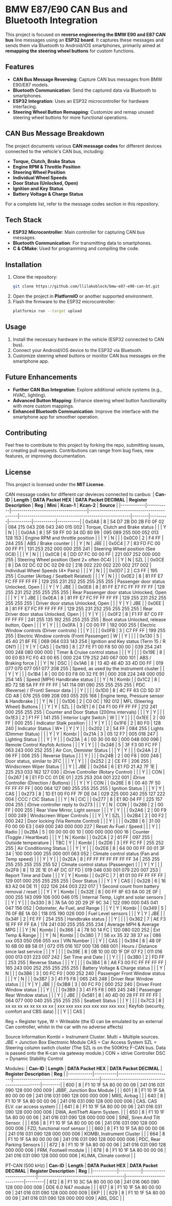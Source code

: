 
# BMW E87/E90 CAN Bus and Bluetooth Integration

This project is focused on **reverse engineering the BMW E90 and E87 CAN bus** line messages using an **ESP32 board**. It captures these messages and sends them via Bluetooth to Android/iOS smartphones, primarily aimed at **remapping the steering wheel buttons** for custom functions.

## Features
- **CAN Bus Message Reversing**: Capture CAN bus messages from BMW E90/E87 models.
- **Bluetooth Communication**: Send the captured data via Bluetooth to smartphones.
- **ESP32 Integration**: Uses an ESP32 microcontroller for hardware interfacing.
- **Steering Wheel Button Remapping**: Customize and remap unused steering wheel buttons for more functional operations.

## CAN Bus Message Breakdown
The project documents various **CAN message codes** for different devices connected to the vehicle's CAN bus, including:
- **Torque, Clutch, Brake Status**
- **Engine RPM & Throttle Position**
- **Steering Wheel Position**
- **Individual Wheel Speeds**
- **Door Status (Unlocked, Open)**
- **Ignition and Key Status**
- **Battery Voltage & Charge Status**

For a complete list, refer to the message codes section in this repository.

## Tech Stack
- **ESP32 Microcontroller**: Main controller for capturing CAN bus messages.
- **Bluetooth Communication**: For transmitting data to smartphones.
- **C & CMake**: Used for programming and compiling the code.

## Installation
1. Clone the repository:
   ```bash
   git clone https://github.com/llilakoblock/bmw-e87-e90-can-bt.git
   ```
2. Open the project in **PlatformIO** or another supported environment.
3. Flash the firmware to the ESP32 microcontroller:
   ```bash
   platformio run --target upload
   ```

## Usage
1. Install the necessary hardware in the vehicle (ESP32 connected to CAN bus).
2. Connect your Android/iOS device to the ESP32 via Bluetooth.
3. Customize steering wheel buttons or monitor CAN bus messages on the smartphone app.

## Future Enhancements
- **Further CAN Bus Integration**: Explore additional vehicle systems (e.g., HVAC, lighting).
- **Advanced Button Mapping**: Enhance steering wheel button functionality with more custom mappings.
- **Enhanced Bluetooth Communication**: Improve the interface with the smartphone app for smoother operation.

## Contributing
Feel free to contribute to this project by forking the repo, submitting issues, or creating pull requests. Contributions can range from bug fixes, new features, or improving documentation.

## License
This project is licensed under the **MIT License**.


CAN message codes for different car devieces connected to canbus:
| **Can-ID** | **Length** | **DATA Packet HEX**                 | **DATA Packet DECIMAL**                   | **Register Description**                             | **Reg** | **Mini** | **Kcan-1** | **Kcan-2** | **Source** |
|------------|-----------|-------------------------------------|-------------------------------------------|------------------------------------------------------|--------|---------|-----------|-----------|-----------|
| 0x0A8      | 8         | 54 D7 2B D0 2B F0 0F 02             | 084 215 043 208 043 240 015 002           | Torque, Clutch and Brake status                      |        |         | Y         | N         |           |
| 0x0AA      | 8         | 5F 59 FF 00  34 0D 80 99            | 095 089 255 000  052 013 128 153          | Engine RPM and throttle position                    |        |         | Y         | N         |           |
| 0x0C0      | 2         | F4 FF                               | 244 255                                   | ABS / Brake counter                                 |        |         | Y         | N         | JBE       |
| 0x0C4      | 7         | 83 FD FC 00 00 FF F1                | 131 253 252 000 000 255 241               | Steering Wheel position (See 0C8)                    |        |         | Y         | N         |           |
| 0x0C8      | 6         | DD 07 FC 00 00 FF                   | 221 007 252 000 000 255                   | Steering Wheel position (Sent 2× often 0C4)          |        |         | Y         | N         | SZL       |
| 0x0CE      | 8         | DA 02 DC 02 DC 02 D9 02             | 218 002 220 002 220 002 217 002           | Individual Wheel Speeds (4× Pairs)                   |        |         | Y         | N         |           |
| 0x0D7      | 2         | C3 FF                               | 195 255                                   | Counter (Airbag / Seatbelt Related)                  |        |         | Y         | N         |           |
| 0x0E2      | 8         | 81 FF E7 FC FF FF FF FF            | 129 255 231 252 255 255 255 255           | Passenger door status Unlocked, Open                 |        |         | Y         | Y         | JBE       |
| 0x0E6      | 8         | 81 FF E7 FC FF FF FF FF            | 129 255 231 252 255 255 255 255           | Rear Passenger door status Unlocked, Open            |        |         | Y         | Y         | JBE       |
| 0x0EA      | 8         | 81 FF E7 FC FF FF FF FF            | 129 255 231 252 255 255 255 255           | Driver door status Unlocked, Open                    |        |         | Y         | Y         | JBE       |
| 0x0EE      | 8         | 81 FF E7 FC FF FF FF FF            | 129 255 231 252 255 255 255 255           | Rear Driver door status Unlocked, Open               |        |         | Y         | Y         |           |
| 0x0F2      | 8         | F1 FF 87 C0 FF FF FF FF            | 241 255 135 192 255 255 255 255           | Boot status Unlocked, release button, Open           |        |         | Y         | Y         |           |
| 0x0FA      | 3         | C0 00 FF                           | 192 000 255                               | Electric Window controls (Driver controls)           |        |         | Y         |           |           |
| 0x0FB      | 3         | C7 FF FF                            | 199 255 255                               | Electric Window controls (Front Passenger)           | W      |         | Y         |           |           |
| 0x130      | 5         | 45 40 21 8F FE                     | 069 064 033 143 254                       | Ignition and Key status (Term 15 / R ON?)            |        |         | Y         | Y         | CAS       |
| 0x193      | 8         | 27 FE F1 00 F8 50 00 00             | 039 254 241 000 248 080 000 000           | Timer & Cruise control status                        |        |         | Y         |           |           |
| 0x19E      | 8         | 00 E0 B3 FC F0  43 00 65            | 000 224 179 252 240 067 000 101           | ABS / Braking force                                  |        |         | Y         | N         | DSC       |
| 0x1A6      | 8         | 13 4D 46 4D 33 4D D0 FF             | 019 077 070 077 051 077 208 255           | Speed, as used by the instrument cluster             |        |         | Y         | Y         |           |
| 0x1B4      | 8         | 00 D0 E0 F8 00 32 FE 91             | 000 208 224 248 000 050 254 145           | Speed [MPH] Handbrake status                         |        |         | Y         | N         | Kombi     |
| 0x1C2      | 8         | 8D 72 5B 5A FF FF FF FF            | 141 114 091 090 255 255 255 255           | PDC (Reverse) / (Front) Sensor data                  |        |         | Y         |           |           |
| 0x1D0      | 8         | 4C FF 63 CD 5D 37 CD A8             | 076 255 099 208 093 055 205 168           | Engine temp, Pressure sensor & Handbrake             |        |         | Y         | N         |           |
| 0x1D6      | 2         | C0 0C                               | 192 012                                   | MFL (Steering Wheel) Buttons                         |        |         | Y         | Y         | SZL       |
| 0x1E1      | 6         | D4 F1 00 FF FF FF                   | 212 241 000 255 255 255                   | Counter and Door Status (200ms intervals)            |        |         | Y         | Y         |           |
| 0x1E3      | 2         | F1 FF                               | 141 255                                   | Interior Light Switch                                | W      |         | Y         |           |           |
| 0x1EE      | 2         | 00 FF                               | 000 255                                   | Indicator Stalk position                             |        |         | Y         | Y         |           |
| 0x1F6      | 2         | 80 F0                               | 128 240                                   | Indicator Status                                     | W*     |         | Y         | Y         |           |
| 0x202      | 2         | 54 FF                               | 084 255                                   | Lights (Dimmer Status)                               |        |         | Y         | Y         | Kombi     |
| 0x21A      | 3         | 05 12 F7                            | 005 018 247                               | Lighting Status                                      |        |         | Y         | Y         |           |
| 0x23A      | 4         | 00 30 00 60                         | 000 048 000 096                           | Remote Control Keyfob Actions                        |        |         | Y         | Y         |           |
| 0x246      | 5         | 3F  F3 00 FC FF                     | 063  243 000 252 255                      | Air Con, Demister Status                             |        |         | Y         | Y         |           |
| 0x24A      | 2         | 06 FF                               | 006 255                                   | Reverse Status                                       |        |         | Y         |           |           |
| 0x24B      | 2         | 00 F8                               | 000 248                                   | Door status, similar to 2FC                          |        |         | Y         | Y         |           |
| 0x252      | 2         | CE FF                               | 206 255                                   | Windscreen Wiper Status                              |        |         | Y         |           | JBE       |
| 0x264      | 6         | E1 FD  21 A2 7F 1E                  | 225 253  033 162  127 030                 | iDrive Controller (Rotary Control)                   |        |         | Y         |           | CON       |
| 0x267      | 6         | E1 FD CC 01 DE 01                   | 225 253 204 001 222 001                   | iDrive Controller (Direction / Buttons)              |        |         | Y         | Y         | CON       |
| 0x26E      | 8         | 00 40 7F 50 FF FF FF FF            | 000 064 127 080 255 255 255 255           | Ignition Status                                      |        |         | Y         | Y         | CAS       |
| 0x273      | 8         | 1D E1 00 F0 FF 7F DE 04             | 029 225 000 240 255 127 222 004           | CCC / CIC Status                                     |        |         | Y         | N         | CIC       |
| 0x277      | 8         | E1 9D 04 FF                         | 225 157 004 255                           | iDrive controller reply to 0x273                     |        |         | Y         | N         | CON       |
| 0x286      | 2         | 00 FF                               | 000 255                                   | Rear View Mirror, Light sensor                       |        |         | Y         | Y         |           |
| 0x2A6      | 2         | 00 F9                               | 000 249                                   | Windscreen Wiper Controls                            |        |         | Y         | Y         | SZL       |
| 0x2B4      | 2         | 00 F2                               | 000 242                                   | Door locking (Via Remote Control)                    |        |         | Y         |           |           |
| 0x2B8      | 6         | 31 00 F0 00 00 E3                    | 049 000 240 000 000 227                   | Reset Av Fuel / Speed                                |        |         | Y         |           | Radio     |
| 0x2BA      | 5         | 00 00 00 00 10                       | 000 000 000 000 16                        | Counter (Toggle / Heartbeat)                         |        |         | Y         | N         | Kombi     |
| 0x2CA      | 2         | 61 FF                               | 097 255                                   | Outside temperature                                  |        | TBC     | Y         |           | Kombi     |
| 0x2D6      | 3         | FF FC FF                            | 255 252 255                               | Air Conditioning Status                              |        |         | Y         | Y         |           |
| 0x2E6      | 8         | 64 00 00 FF 00 01 3F 34             | 100 000 000 255 000 001 063 052           | Climate control status (Fan and Temp speed)           |        |         | Y         | Y         |           |
| 0x2EA      | 8         | FF FF FF FF FF FF FF 34            | 255 255 255 255 255 255 255 52            | Climate control status (Passenger)                   |        |         | Y         | Y         |           |
| 0x2F8      | 8         | 13 2E 1E 01 4F DC 07 FD             | 019 046 030 001 079 220 007 253           | Report Time and Date                                 |        |         | Y         | Y         | Kombi     |
| 0x2FC      | 7         | 81 01 00 FF FF FF FF               | 129 001 000 255 255 255 255               | Door Status                                          |        |         | Y         | Y         | CAS       |
| 0x328      | 6         | 16 83 A2 04 DE 11                   | 022 126 244 003 222 017                   | 1 Second count from battery removal / reset          |        |         | Y         | Y         | Kombi     |
| 0x32E      | 8         | 00 FF 8F 63 6A 00 2E 0F             | 000 255 143 099 106 000 046 015           | Internal Temp, Light and solar sensors               |        |         | Y         | Y         |           |
| 0x330      | 8         | 7A 5A 00  2D 29 2F 9C 34            | 122 090 000 045 041 047 156 052           | Odometer, Av Fuel, and Range                         |        |         | Y         | Y         | Kombi     |
| 0x349      | 5         | 76 0F BE 1A 00                      | 118 015 190 026 000                       | Fuel Level sensors                                   |        |         | Y         | Y         | JBE       |
| 0x34F      | 2         | FE FF                               | 254 255                                   | Handbrake status                                     |        |         | Y         |           |           |
| 0x362      | 7         | AE F3 1E FF FF FF EA               | 174 241 030 255 255 255 234               | Average MPH & Average MPG                            |        |         | Y         | N         | Kombi     |
| 0x366      | 4         | 78  50 14 FC                       | 120  080 020 252                          | Ext Temp & Range                                     |        |         | Y         | N         | Kombi     |
| 0x380      | 7         | 56 xx 35 32 38 37 xx                | 086 xxx 053 050 056 055 xxx               | VIN Number                                           |        |         | Y         |           | CAS       |
| 0x394      | 8         | 48 0F 10 6B 00 88 58 01             | 072 015 016 107 000 136 088 001           | Hours / Distance since last service                  |        |         | Y         |           |           |
| 0x39E      | 8         | 0B 10 00 0D 1F DF 07 F2             | 011 016 000 013 031 223 007 242           | Set Time and Date                                    |        |         | Y         |           |           |
| 0x3B0      | 2         | FD FF                               | 253 255                                   | Reverse Status                                       |        |         | Y         |           |           |
| 0x3B4      | 8         | A6 F3 00 FC FF FF FF FF            | 165 243 000 252 255 255 255 255           | Battery Voltage & Charge status                      |        |         | Y         | N         |           |
| 0x3B6      | 3         | 00 FC F0                            | 000 252 240                               | Passenger Front Window status                        |        |         | Y         | N         |           |
| 0x3B7      | 3         | 41 F5 F8                            | 065 245 248                               | Driver Rear Window status                            |        |         | Y         | Y         | JBE       |
| 0x3B8      | 3         | 00 FC F0                            | 000 252 240                               | Driver Front Window status                           |        |         | Y         |           |           |
| 0x3B9      | 3         | 41 F5 F8                            | 065 245 248                               | Passenger Rear Window status                         |        |         | Y         |           | JBE       |
| 0x581      | 8         | 40 4D 00 28 FF FF FF FF            | 064 077 000 040 255 255 255 255           | Seatbelt Status                                      |        |         | Y         |           |           |
| 0x7C3      | 8         | xx xx xx xx xx xx xx xx            | xxx xxx xxx xxx xxx xxx xxx xxx           | Keyfob (security, comfort and CBS data)              |        |         | Y         |           | CAS       |

Reg = Register type, W = Writeable (the ID can be emulated by an external Can controller, whilst in the car with no adverse affects)

Source Information
Kombi = Instrument Cluster.
Multi = Multiple sources.
JBE = Junction Box Electronic Module
CAS = Car Access System
SZL = Steering column switch cluster (The SZL is on the 500KHz F-CAN bus. Data is passed onto the K-can via gateway module.)
CON = idrive Controller
DSC = Dynamic Stability Control

Modules:
| **Can-ID** | **Length** | **DATA Packet HEX**      | **DATA Packet DECIMAL**                  | **Register Description**                        | **Reg** |
|------------|-----------|--------------------------|------------------------------------------|------------------------------------------------|---------|
| 600        | 8         | F1 10 1F 5A 80 00 00 09  | 241 016 031 090 128 000 000 009          | JBBF, Junction Box Module                      |         |
| 601        | 8         | F1 10 1F 5A 80 00 00 09  | 241 016 031 090 128 000 000 009          | MRS, Airbag                                    |         |
| 640        | 8         | F1 10 1F 5A 80 00 00 06  | 241 016 031 090 128 000 000 006          | CAS. CAS ELV. car access system                |         |
| 641        | 8         | F1 10 1F 5A 80 00 00 06  | 241 016 031 090 128 000 000 006          | DWA, AntiTheft Alarm System.                   |         |
| 650        | 8         | F1 10 1F 5A 80 00 00 06  | 241 016 031 090 128 000 000 006          | SINE, Siren And Tilt Sensor.                   |         |
| 656        | 8         | F1 10 1F 5A 80 00 00 06  | 241 016 031 090 128 000 000 006          | FZD, functional roof sensor                    |         |
| 660        | 8         | F1 10 1F 5A 80 00 00 06  | 241 016 031 090 128 000 000 006          | KOMBI, Instrument Cluster                      |         |
| 664        | 8         | F1 10 1F 5A 80 00 00 06  | 241 016 031 090 128 000 000 006          | PDC, Rear Parking Sensors                      |         |
| 672        | 8         | F1 10 1F 5A 80 00 00 06  | 241 016 031 090 128 000 000 006          | FRM, Footwell module                           |         |
| 678        | 8         | F1 10 1F 5A 80 00 00 06  | 241 016 031 090 128 000 000 006          | KLIMA, Climate control                         |         |

PT-CAN (500 kHz)
| **Can-ID** | **Length** | **DATA Packet HEX**      | **DATA Packet DECIMAL**                  | **Register Description**   | **Reg** |
|------------|-----------|--------------------------|------------------------------------------|----------------------------|---------|
| 612        | 8         | F1 10 3C 5A 80 00 00 08  | 241 016 060 090 128 000 000 008          | DDE 6.0 N47 module         |         |
| 617        | 8         | F1 10 1F 5A 80 00 00 09  | 241 016 031 090 128 000 000 009          | EKP                        |         |
| 629        | 8         | F1 10 1F 5A 80 00 00 09  | 241 016 031 090 128 000 000 009          | ABS, DSC                   |         |

